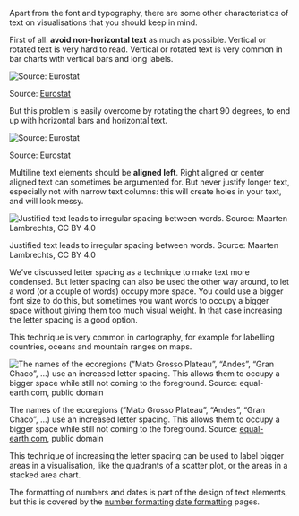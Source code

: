 Apart from the font and typography, there are some other characteristics of text on visualisations that you should keep in mind.

First of all: **avoid non-horizontal text** as much as possible. Vertical or rotated text is very hard to read. Vertical or rotated text is very common in bar charts with vertical bars and long labels. 

![Source: [Eurostat](https://ec.europa.eu/eurostat/web/products-eurostat-news/-/DDN-20220215-1)](Typography%20and%20the%20design%20of%20text%20elements%203d739b7b83f2405290637ce3d7a4a814/vertical-text-eurostat.png)

Source: [Eurostat](https://ec.europa.eu/eurostat/web/products-eurostat-news/-/DDN-20220215-1)

But this problem is easily overcome by rotating the chart 90 degrees, to end up with horizontal bars and horizontal text.

![Source: Eurostat](Typography%20and%20the%20design%20of%20text%20elements%203d739b7b83f2405290637ce3d7a4a814/vertical-text-eurostat-rotated.png)

Source: Eurostat

Multiline text elements should be **aligned left**. Right aligned or center aligned text can sometimes be argumented for. But never justify longer text, especially not with narrow text columns: this will create holes in your text, and will look messy.

<p class='center'>
<img src='Typography%20and%20the%20design%20of%20text%20elements%203d739b7b83f2405290637ce3d7a4a814/unjustified-justify_32x.png' alt='Justified text leads to irregular spacing between words. Source: Maarten Lambrechts, CC BY 4.0' class='max-400' />
</p>

Justified text leads to irregular spacing between words. Source: Maarten Lambrechts, CC BY 4.0

We’ve discussed letter spacing as a technique to make text more condensed. But letter spacing can also be used the other way around, to let a word (or a couple of words) occupy more space. You could use a bigger font size to do this, but sometimes you want words to occupy a bigger space without giving them too much visual weight. In that case increasing the letter spacing is a good option.

This technique is very common in cartography, for example for labelling countries, oceans and mountain ranges on maps.

![The names of the ecoregions (”Mato Grosso Plateau”, “Andes”, “Gran Chaco”, ...) use an increased letter spacing. This allows them to occupy a bigger space while still not coming to the foreground. Source: [equal-earth.com](https://www.equal-earth.com/), public domain](Typography%20and%20the%20design%20of%20text%20elements%203d739b7b83f2405290637ce3d7a4a814/equal-earth-letter-spacing.png)

The names of the ecoregions (”Mato Grosso Plateau”, “Andes”, “Gran Chaco”, ...) use an increased letter spacing. This allows them to occupy a bigger space while still not coming to the foreground. Source: [equal-earth.com](https://www.equal-earth.com/), public domain

This technique of increasing the letter spacing can be used to label bigger areas in a visualisation, like the quadrants of a scatter plot, or the areas in a stacked area chart.

The formatting of numbers and dates is part of the design of text elements, but this is covered by the <span class='internal-link'>[number formatting](number-formatting)</span> <span class='internal-link'>[date formatting](date-formatting)</span> pages.
